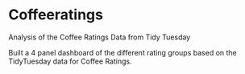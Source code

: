 # Coffeeratings

Analysis of the Coffee Ratings Data from Tidy Tuesday

Built a 4 panel dashboard of the different rating groups
based on the TidyTuesday data for Coffee Ratings.